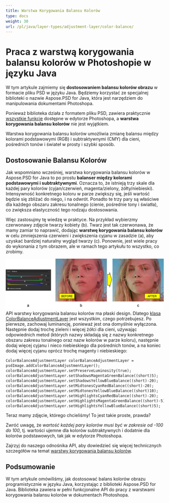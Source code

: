 ```yaml
---
title: Warstwa Korygowania Balansu Kolorów
type: docs
weight: 30
url: /pl/java/layer-types/adjustment-layer/color-balance/
---
```


# Praca z warstwą korygowania balansu kolorów w Photoshopie w języku Java

W tym artykule zajmiemy się **dostosowaniem balansu kolorów obrazu** w formacie pliku PSD w języku Java. Będziemy korzystać ze specjalnej biblioteki o nazwie Aspose.PSD for Java, która jest narzędziem do manipulowania dokumentami Photoshopa.

Ponieważ biblioteka działa z formatem pliku PSD, zawiera praktycznie [wszystkie funkcje](https://docs.aspose.com/psd/java/features/) dostępne w edytorze Photoshopa, a **warstwa korygowania balansu kolorów** nie jest wyjątkiem.

Warstwa korygowania balansu kolorów umożliwia zmianę balansu między kolorami podstawowymi (RGB) i subtraktywnymi (CMY) dla cieni, pośrednich tonów i świateł w prosty i szybki sposób.

## Dostosowanie Balansu Kolorów

Jak wspomniano wcześniej, warstwa korygowania balansu kolorów w Aspose.PSD for Java to po prostu **balanser między kolorami podstawowymi i subtraktywnymi**. Oznacza to, że istnieją trzy skale dla każdej pary kolorów (cyjan/czerwień, magenta/zielony, żółty/niebieski). Intensywność konkretnego koloru w parze zwiększy się, jeśli wartość będzie się zbliżać do niego, i na odwrót. Ponadto te trzy pary są właściwe dla każdego obszaru zakresu tonalnego (cienie, pośrednie tony i światła), co zwiększa elastyczność tego rodzaju dostosowania.

Więc zastosujmy tę wiedzę w praktyce. Na przykład wybierzmy czerwonawy zdjęcie twarzy kobiety (b). Twarz jest tak czerwonawa, że mamy zamiar to naprawić, dodając **warstwę korygowania balansu kolorów** w celu zmniejszenia czerwieni i zwiększenia cyjanu w zasadzie (a), aby uzyskać bardziej naturalny wygląd twarzy (c). Ponownie, jest wiele pracy do wykonania z tym obrazem, ale w ramach tego artykułu to wszystko, co zrobimy.

![Przykład warstwy korygowania balansu kolorów](color-balance-adjustment-layer-example-figure-1.png) API warstwy korygowania balansu kolorów ma płaski design. Dlatego [klasa ColorBalanceAdjustmentLayer](https://reference.aspose.com/psd/java/com.aspose.psd.fileformats.psd.layers.adjustmentlayers/colorbalanceadjustmentlayer) jest wszystkim, czego potrzebujesz. Po pierwsze, zachowaj luminancję, ponieważ jest ona domyślnie wyłączona. Następnie dodaj trochę zieleni i więcej żółci dla cieni, używając odpowiednich metod (których nazwy składają się z nazwy konkretnego obszaru zakresu tonalnego oraz nazw kolorów w parze koloru), następnie dodaj więcej cyjanu i nieco niebieskiego dla pośrednich tonów, a na koniec dodaj więcej cyjanu oprócz trochę magenty i niebieskiego:

    ColorBalanceAdjustmentLayer colorBalanceAdjustmentLayer = psdImage.addColorBalanceAdjustmentLayer();
    colorBalanceAdjustmentLayer.setPreserveLuminosity(true);
    colorBalanceAdjustmentLayer.setShadowsMagentaGreenBalance((short)5);
    colorBalanceAdjustmentLayer.setShadowsYellowBlueBalance((short)-20);
    colorBalanceAdjustmentLayer.setMidtonesCyanRedBalance((short)-20);
    colorBalanceAdjustmentLayer.setMidtonesYellowBlueBalance((short)10);
    colorBalanceAdjustmentLayer.setHighlightsCyanRedBalance((short)-20);
    colorBalanceAdjustmentLayer.setHighlightsMagentaGreenBalance((short)-5);
    colorBalanceAdjustmentLayer.setHighlightsYellowBlueBalance((short)5);

Teraz mamy zdjęcie, którego chcieliśmy! To jest takie proste, prawda?

Zwróć uwagę, że _wartość każdej pary kolorów musi być w zakresie od -100 do 100_, tj. wartości ujemne dla kolorów subtraktywnych i dodatnie dla kolorów podstawowych, tak jak w edytorze Photoshopa.

Zajrzyj do naszego odnośnika API, aby dowiedzieć się więcej technicznych szczegółów na temat [warstwy korygowania balansu kolorów](https://reference.aspose.com/psd/java/com.aspose.psd.fileformats.psd.layers.adjustmentlayers/colorbalanceadjustmentlayer).

## Podsumowanie

W tym artykule omówiliśmy, jak dostosować balans kolorów obrazu programistycznie w języku Java, korzystając z biblioteki Aspose.PSD for Java. Biblioteka zawiera w pełni funkcjonalne API do pracy z warstwami korygowania balansu kolorów w dokumentach Photoshopa.
